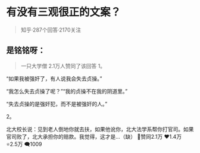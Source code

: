 # 有没有三观很正的文案？
> 知乎·287个回答·2170关注
## 是铭铭呀：
> 一只大学僧
> 2.1万人赞同了该回答
1。

“如果我被强奸了，有人说我会失去贞操。”

“我怎么失去贞操了呢？”“我的贞操不在我的阴道里。”

“失去贞操的是强奸犯，而不是被强奸的人。”

2。

北大校长说：见到老人倒地你就去扶，如果他讹你，北大法学系帮你打官司。如果官司败了，北大承担你的赔款。我觉得，这才是...（缺）
🔼赞同2.1万 ❤1.4万 ⭐2.5万 🗨1009
